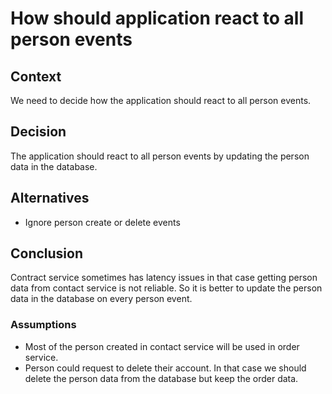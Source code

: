 # How should application react to all person events
## Context
We need to decide how the application should react to all person events.
## Decision
The application should react to all person events by updating the person data in the database.
## Alternatives
- Ignore person create or delete events
## Conclusion
Contract service sometimes has latency issues in that case getting person data from contact service is not reliable. So it is better to update the person data in the database on every person event.
### Assumptions
- Most of the person created in contact service will be used in order service.
- Person could request to delete their account. In that case we should delete the person data from the database but keep the order data.